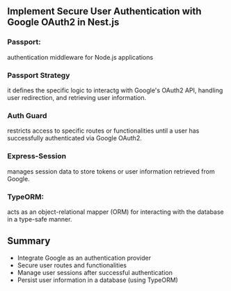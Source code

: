 ## Implement Secure User Authentication with Google OAuth2 in Nest.js

### Passport:

authentication middleware for Node.js applications

### Passport Strategy

it defines the specific logic to interactg with Google's OAuth2 API, handling user redirection, and retrieving user information.

### Auth Guard

restricts access to specific routes or functionalities until a user has successfully authenticated via Google OAuth2.

### Express-Session

manages session data to store tokens or user information retrieved from Google.

### TypeORM:

acts as an object-relational mapper (ORM) for interacting with the database in a type-safe manner.

## Summary

- Integrate Google as an authentication provider
- Secure user routes and functionalities
- Manage user sessions after successful authentication
- Persist user information in a database (using TypeORM)
